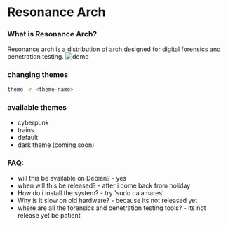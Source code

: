 # Resonance Arch

### What is Resonance Arch?

Resonance arch is a distribution of arch designed for digital forensics and penetration testing.
![demo](https://user-images.githubusercontent.com/78325649/126049012-968decda-300d-45b6-bf6b-5521df8e9dbb.gif)

### changing themes

```bash
theme -n <theme-name>

```

### available themes

- cyberpunk
- trains
- default
- dark theme (coming soon)

### FAQ:

- will this be available on Debian? - yes
- when will this be released? - after i come back from holiday
- How do i install the system? - try 'sudo calamares'
- Why is it slow on old hardware? - because its not released yet
- where are all the forensics and penetration testing tools? - its not release yet be patient
